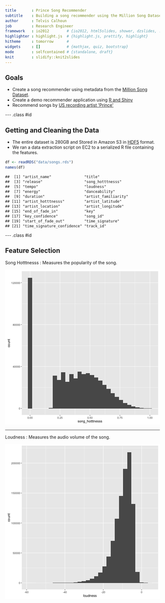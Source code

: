 ```yaml
---
title       : Prince Song Recommender
subtitle    : Building a song recommender using the Million Song Dataset
author      : Telvis Calhoun
job         : Research Engineer
framework   : io2012        # {io2012, html5slides, shower, dzslides, ...}
highlighter : highlight.js  # {highlight.js, prettify, highlight}
hitheme     : tomorrow      #
widgets     : []            # {mathjax, quiz, bootstrap}
mode        : selfcontained # {standalone, draft}
knit        : slidify::knit2slides
---
```


## Goals

- Create a song recommender using metadata from the [Million Song Dataset](http://labrosa.ee.columbia.edu/millionsong/).  
- Create a demo recommender application using [R and Shiny](http://shiny.rstudio.com/)
- Recommend songs by [US recording artist 'Prince'](https://en.wikipedia.org/wiki/Prince_(musician) )

--- .class #id

## Getting and Cleaning the Data

- The entire dataset is 280GB and Stored in Amazon S3 in [HDF5](https://www.hdfgroup.org/HDF5/) format.
- We ran a data extraction script on EC2 to a serialized R file containing the features.


```r
df <- readRDS("data/songs.rds")
names(df)
```

```
##  [1] "artist_name"               "title"                    
##  [3] "release"                   "song_hotttnesss"          
##  [5] "tempo"                     "loudness"                 
##  [7] "energy"                    "danceability"             
##  [9] "duration"                  "artist_familiarity"       
## [11] "artist_hotttnesss"         "artist_latitude"          
## [13] "artist_location"           "artist_longitude"         
## [15] "end_of_fade_in"            "key"                      
## [17] "key_confidence"            "song_id"                  
## [19] "start_of_fade_out"         "time_signature"           
## [21] "time_signature_confidence" "track_id"
```

--- .class #id

## Feature Selection

Song Hotttnesss : Measures the popularity of the song.



![plot of chunk unnamed-chunk-3](assets/fig/unnamed-chunk-3-1.png)

***

Loudness : Measures the audio volume of the song.

![plot of chunk unnamed-chunk-4](assets/fig/unnamed-chunk-4-1.png)
